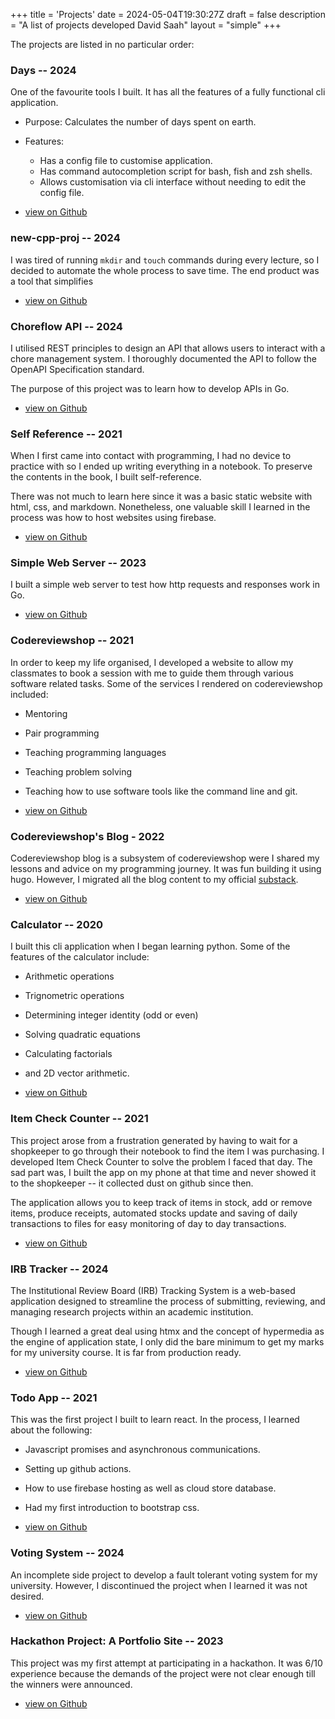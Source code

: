 +++
title = 'Projects'
date = 2024-05-04T19:30:27Z
draft = false
description = "A list of projects developed David Saah"
layout = "simple"
+++

The projects are listed in no particular order:

### Days -- 2024

One of the favourite tools I built. It has all the features of a fully functional
cli application.

- Purpose: Calculates the number of days spent on earth.
- Features:

  - Has a config file to customise application.
  - Has command autocompletion script for bash, fish and zsh shells.
  - Allows customisation via cli interface without needing to edit the config file.

- [view on Github](https://github.com/project-graveyard/days)

### new-cpp-proj -- 2024

I was tired of running `mkdir` and `touch` commands during every lecture, so I
decided to automate the whole process to save time.
The end product was a tool that simplifies

- [view on Github](https://github.com/project-graveyard/new-cpp-proj)

### Choreflow API -- 2024

I utilised REST principles to design an API that allows users to interact with
a chore management system. I thoroughly documented the API to follow the
OpenAPI Specification standard.

The purpose of this project was to learn how to develop APIs in Go.

- [view on Github](https://github.com/boring-school-work/choreflow-api)

### Self Reference -- 2021

When I first came into contact with programming, I had no device to practice
with so I ended up writing everything in a notebook. To preserve the contents
in the book, I built self-reference.

There was not much to learn here since it was a basic static website with html,
css, and markdown. Nonetheless, one valuable skill I learned in the process was
how to host websites using firebase.

- [view on Github](https://github.com/project-graveyard/Self-Reference)

### Simple Web Server -- 2023

I built a simple web server to test how http requests and responses work in Go.

- [view on Github](https://github.com/DaveSaah/simple-web-server)

### Codereviewshop -- 2021

In order to keep my life organised, I developed a website to allow my classmates
to book a session with me to guide them through various software related tasks.
Some of the services I rendered on codereviewshop included:

- Mentoring
- Pair programming
- Teaching programming languages
- Teaching problem solving
- Teaching how to use software tools like the command line and git.

- [view on Github](https://github.com/project-graveyard/codereviewshop)

### Codereviewshop's Blog - 2022

Codereviewshop blog is a subsystem of codereviewshop were I shared my lessons and
advice on my programming journey. It was fun building it using hugo. However, I
migrated all the blog content to my official [substack](https://davesaah.substack.com).

- [view on Github](https://github.com/project-graveyard/blog)

### Calculator -- 2020

I built this cli application when I began learning python. Some of the features of
the calculator include:

- Arithmetic operations
- Trignometric operations
- Determining integer identity (odd or even)
- Solving quadratic equations
- Calculating factorials
- and 2D vector arithmetic.

- [view on Github](https://github.com/project-graveyard/Calculator)

### Item Check Counter -- 2021

This project arose from a frustration generated by having to wait for a shopkeeper
to go through their notebook to find the item I was purchasing. I developed Item
Check Counter to solve the problem I faced that day. The sad part was, I built the
app on my phone at that time and never showed it to the shopkeeper -- it collected
dust on github since then.

The application allows you to keep track of items in stock, add or remove items,
produce receipts, automated stocks update and saving of daily transactions to files
for easy monitoring of day to day transactions.

- [view on Github](https://github.com/project-graveyard/Item-Check)

### IRB Tracker -- 2024

The Institutional Review Board (IRB) Tracking System is a web-based application
designed to streamline the process of submitting, reviewing, and managing research
projects within an academic institution.

Though I learned a great deal using htmx and the concept of hypermedia as the engine
of application state, I only did the bare minimum to get my marks for my university
course. It is far from production ready.

- [view on Github](https://github.com/boring-school-work/irb-tracker)

### Todo App -- 2021

This was the first project I built to learn react. In the process, I learned
about the following:

- Javascript promises and asynchronous communications.
- Setting up github actions.
- How to use firebase hosting as well as cloud store database.
- Had my first introduction to bootstrap css.

- [view on Github](https://github.com/project-graveyard/todo-app)

### Voting System -- 2024

An incomplete side project to develop a fault tolerant voting system for my university.
However, I discontinued the project when I learned it was not desired.

- [view on Github](https://github.com/project-graveyard/voting-system)

### Hackathon Project: A Portfolio Site -- 2023

This project was my first attempt at participating in a hackathon. It was 6/10
experience because the demands of the project were not clear enough till the
winners were announced.

- [view on Github](https://github.com/project-graveyard/portfolio)
